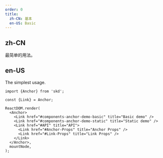 ```yaml
---
order: 0
title:
  zh-CN: 基本
  en-US: Basic
---
```


## zh-CN

最简单的用法。

## en-US

The simplest usage.

```tsx
import {Anchor} from 'skd';

const {Link} = Anchor;

ReactDOM.render(
  <Anchor>
    <Link href="#components-anchor-demo-basic" title="Basic demo" />
    <Link href="#components-anchor-demo-static" title="Static demo" />
    <Link href="#API" title="API">
      <Link href="#Anchor-Props" title="Anchor Props" />
      <Link href="#Link-Props" title="Link Props" />
    </Link>
  </Anchor>,
  mountNode,
);
```

<style>
.code-box-demo .ant-affix {
  z-index: 11;
}
</style>
